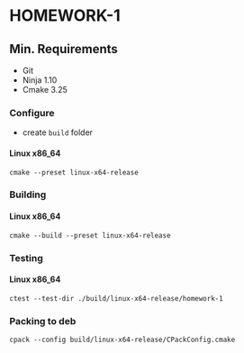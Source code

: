 # HOMEWORK-1

## Min. Requirements

+ Git
+ Ninja 1.10
+ Cmake 3.25

### Configure

* create `build` folder

#### Linux x86_64

`cmake --preset linux-x64-release`

### Building

#### Linux x86_64

`cmake --build --preset linux-x64-release`


### Testing

#### Linux x86_64

`ctest --test-dir ./build/linux-x64-release/homework-1`

### Packing to deb

`cpack --config build/linux-x64-release/CPackConfig.cmake`
